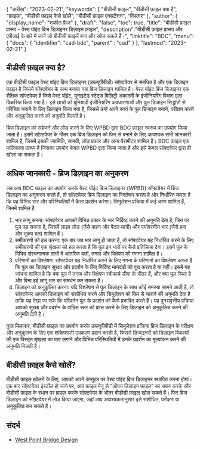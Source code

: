 {
"तारीख": "2023-02-21",
  "keywords": [
"बीडीसी फ़ाइल",
"बीडीसी फ़ाइल क्या है",
"फ़ाइल",
"बीडीसी फ़ाइल कैसे खोलें",
"बीडीसी फ़ाइल एक्सटेंशन",
"विस्तार"
],
  "author": {
"display_name": "शकील फ़ैज़"
},
"draft": "false",
"toc": true,
"title": "बीडीसी फ़ाइल प्रारूप - वेस्ट पॉइंट ब्रिज डिज़ाइनर डिज़ाइन फ़ाइल",
  "description":"बीडीसी फ़ाइल प्रारूप और एपीआई के बारे में जानें जो बीडीसी फाइलें बना और खोल सकते हैं।",
"linktitle": "BDC",
  "menu": {
    "docs": {
      "identifier": "cad-bdc",
"parent" : "cad"
}
},
"lastmod": "2023-02-21"
}

## बीडीसी फ़ाइल क्या है?

एक बीडीसी फ़ाइल वेस्ट पॉइंट ब्रिज डिज़ाइनर (डब्ल्यूपीबीडी) सॉफ़्टवेयर से संबंधित है और एक डिज़ाइन फ़ाइल है जिसमें सॉफ़्टवेयर के साथ बनाया गया ब्रिज डिज़ाइन शामिल है। वेस्ट पॉइंट ब्रिज डिज़ाइनर एक शैक्षिक सॉफ्टवेयर है जिसे वेस्ट पॉइंट, यूनाइटेड स्टेट्स मिलिट्री अकादमी के इंजीनियरिंग विभाग द्वारा विकसित किया गया है। इसे छात्रों को बुनियादी इंजीनियरिंग अवधारणाओं और पुल डिजाइन सिद्धांतों से परिचित कराने के लिए डिज़ाइन किया गया है, जिससे उन्हें अपने स्वयं के पुल डिजाइन बनाने, परीक्षण करने और अनुकूलित करने की अनुमति मिलती है।

ब्रिज डिज़ाइन को सहेजने और लोड करने के लिए WPBD द्वारा BDC फ़ाइल स्वरूप का उपयोग किया जाता है। इसमें सॉफ़्टवेयर के भीतर एक ब्रिज डिज़ाइन को फिर से बनाने के लिए आवश्यक सभी जानकारी शामिल है, जिसमें इसकी ज्यामिति, सामग्री, लोड प्रकार और अन्य पैरामीटर शामिल हैं। BDC फ़ाइल एक मालिकाना प्रारूप है जिसका उपयोग केवल WPBD द्वारा किया जाता है और इसे केवल सॉफ़्टवेयर द्वारा ही खोला जा सकता है।

## अधिक जानकारी - ब्रिज डिज़ाइन का अनुकरण

जब आप BDC फ़ाइल का उपयोग करके वेस्ट पॉइंट ब्रिज डिज़ाइनर (WPBD) सॉफ़्टवेयर में ब्रिज डिज़ाइन का अनुकरण करते हैं, तो सॉफ़्टवेयर ब्रिज डिज़ाइन का विश्लेषण करता है और निर्धारित करता है कि यह विभिन्न भार और परिस्थितियों में कैसा प्रदर्शन करेगा। सिमुलेशन प्रक्रिया में कई चरण शामिल हैं, जिनमें शामिल हैं:

1. भार लागू करना: सॉफ्टवेयर आपको विभिन्न प्रकार के भार निर्दिष्ट करने की अनुमति देता है, जिन पर पुल पड़ सकता है, जिसमें लाइव लोड (जैसे वाहन और पैदल यात्री) और पर्यावरणीय भार (जैसे हवा और भूकंप बल) शामिल हैं।
2. समीकरणों को हल करना: एक बार जब भार लागू हो जाता है, तो सॉफ्टवेयर यह निर्धारित करने के लिए समीकरणों की एक श्रृंखला को हल करता है कि पुल इन भारों पर कैसे प्रतिक्रिया देगा। इसमें पुल के विभिन्न संरचनात्मक तत्वों में आंतरिक बलों, तनाव और विक्षेपण की गणना शामिल है।
3. परिणामों का विश्लेषण: सॉफ्टवेयर यह निर्धारित करने के लिए गणना के परिणामों का विश्लेषण करता है कि पुल का डिज़ाइन सुरक्षा और प्रदर्शन के लिए निर्दिष्ट मानदंडों को पूरा करता है या नहीं। इसमें यह जांचना शामिल है कि क्या पुल में तनाव और विक्षेपण स्वीकार्य सीमा के भीतर हैं, और क्या पुल स्थिर है और बिना ढहे लागू भार का समर्थन कर सकता है।
4. डिज़ाइन को अनुकूलित करना: यदि विश्लेषण से पुल डिज़ाइन के साथ कोई समस्या सामने आती है, तो सॉफ़्टवेयर आपको डिज़ाइन को संशोधित करने और सिमुलेशन को फिर से चलाने की अनुमति देता है ताकि यह देखा जा सके कि परिवर्तन पुल के प्रदर्शन को कैसे प्रभावित करते हैं। यह पुनरावृत्तीय प्रक्रिया आपको सुरक्षा और प्रदर्शन के वांछित स्तर को प्राप्त करने के लिए डिज़ाइन को अनुकूलित करने की अनुमति देती है।

कुल मिलाकर, बीडीसी फ़ाइल का उपयोग करके डब्ल्यूपीबीडी में सिमुलेशन प्रक्रिया ब्रिज डिज़ाइन के परीक्षण और अनुकूलन के लिए एक शक्तिशाली उपकरण प्रदान करती है, जिससे डिजाइनरों को डिज़ाइन विकल्पों की एक विस्तृत श्रृंखला का पता लगाने और विभिन्न परिस्थितियों में उनके प्रदर्शन का मूल्यांकन करने की अनुमति मिलती है।

## बीडीसी फ़ाइल कैसे खोलें?

बीडीसी फ़ाइल खोलने के लिए, आपको अपने कंप्यूटर पर वेस्ट पॉइंट ब्रिज डिज़ाइनर स्थापित करना होगा। एक बार सॉफ़्टवेयर इंस्टॉल हो जाने पर, आप फ़ाइल मेनू से "ओपन डिज़ाइन फ़ाइल" का चयन करके और बीडीसी फ़ाइल के स्थान पर ब्राउज़ करके सॉफ़्टवेयर के भीतर बीडीसी फ़ाइल खोल सकते हैं। फिर ब्रिज डिज़ाइन को सॉफ़्टवेयर में लोड किया जाएगा, जहां आप आवश्यकतानुसार इसे संशोधित, परीक्षण या अनुकूलित कर सकते हैं।

## संदर्भ
* [West Point Bridge Design](https://stem.northeastern.edu/programs/ayp/fieldtrips/activities/wpbd/)
